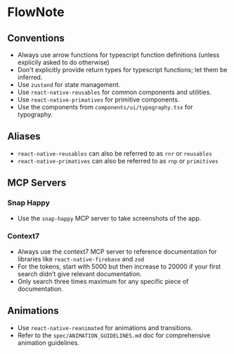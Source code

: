 # FlowNote

## Conventions

- Always use arrow functions for typescript function definitions (unless explicily asked to do otherwise)
- Don't explicitly provide return types for typescript functions; let them be inferred.
- Use `zustand` for state management.
- Use `react-native-reusables` for common components and utilities.
- Use `react-native-primatives` for primitive components.
- Use the components from `components/ui/typography.tsx` for typography.

## Aliases

- `react-native-reusables` can also be referred to as `rnr` or `reusables`
- `react-native-primatives` can also be referred to as `rnp` or `primitives`

## MCP Servers

### Snap Happy

- Use the `snap-happy` MCP server to take screenshots of the app.

### Context7

- Always use the context7 MCP server to reference documentation for libraries like `react-native-firebase` and `zod`
- For the tokens, start with 5000 but then increase to 20000 if your first search didn't give relevant documentation.
- Only search three times maximum for any specific piece of documentation.

## Animations

- Use `react-native-reanimated` for animations and transitions.
- Refer to the `spec/ANIMATION_GUIDELINES.md` doc for comprehensive animation guidelines.
